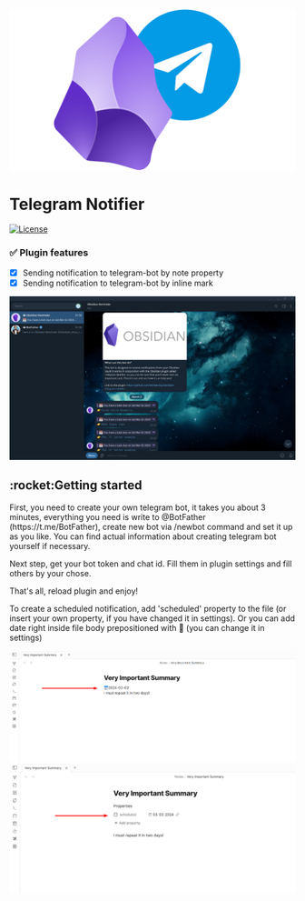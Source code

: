<img src="https://github.com/MirAlexSky/obsidian-telegram-notifier/blob/master/images/telegram-obsidian.png" width="800">

# Telegram Notifier
[![License](http://poser.pugx.org/miralexsky/ozon-logistics-api/license)](https://packagist.org/packages/miralexsky/ozon-logistics-api)
### :white_check_mark: Plugin features
- [X] Sending notification to telegram-bot by note property
- [X] Sending notification to telegram-bot by inline mark

![screen-telegram](https://github.com/MirAlexSky/obsidian-telegram-notifier/blob/master/images/screen3.png "Screen Telegram")

<h2>:rocket:Getting started</h2>
First, you need to create your own telegram bot, it takes you about 3 minutes, 
everything you need is write to @BotFather (https://t.me/BotFather), 
create new bot via /newbot command and set it up as you like. You can find actual information 
about creating telegram bot yourself if necessary.

Next step, get your bot token and chat id. Fill them in plugin settings and fill others by your chose.

That's all, reload plugin and enjoy!

To create a scheduled notification, add 'scheduled' property to the file (or 
insert your own property, if you have changed it in settings). 
Or you can add date right inside file body prepositioned with 📅 (you can change it in settings)

![screen](https://github.com/MirAlexSky/obsidian-telegram-notifier/blob/master/images/screen1.png "Screen #1")
![screen](https://github.com/MirAlexSky/obsidian-telegram-notifier/blob/master/images/screen2.png "Screen #2")
